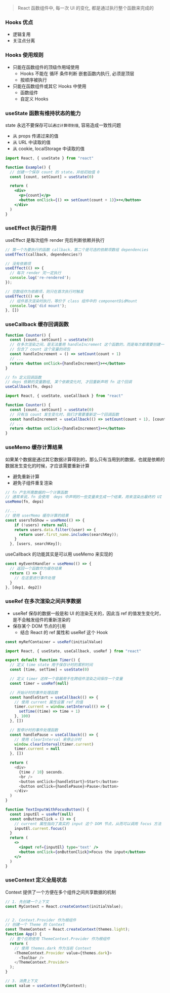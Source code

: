 > React 函数组件中, 每一次 UI 的变化, 都是通过执行整个函数来完成的

### Hooks 优点

- 逻辑复用
- 关注点分离

### Hooks 使用规则

- 只能在函数组件的顶级作用域使用
  - Hooks 不能在 循环 条件判断 嵌套函数内执行, 必须是顶层
  - 按顺序被执行
- 只能在函数组件或其它 Hooks 中使用
  - 函数组件
  - 自定义 Hooks

### useState 函数有维持状态的能力

state 永远不要保存可以`通过计算得到值`, 容易造成一致性问题

- 从 props 传递过来的值
- 从 URL 中读取的值
- 从 cookie, localStorage 中读取的值

```jsx
import React, { useState } from "react"

function Example() {
  // 创建一个保存 count 的 state，并给初始值 0
  const [count, setCount] = useState(0)

  return (
    <div>
      <p>{count}</p>
      <button onClick={() => setCount(count + 1)}>+</button>
    </div>
  )
}
```

### useEffect 执行副作用

useEffect 是每次组件 render 完后判断依赖并执行

```js
// 第一个为要执行的函数 callback，第二个是可选的依赖项数组 dependencies
useEffect(callback, dependencies?)

// 没有依赖项
useEffect(() => {
  // 每次 render 完一定执行
  console.log('re-rendered');
});

// 空数组作为依赖项，则只在首次执行时触发
useEffect(() => {
  // 组件首次渲染时执行，等价于 class 组件中的 componentDidMount
  console.log('did mount');
}, [])
```

### useCallback 缓存回调函数

```jsx
function Counter() {
  const [count, setCount] = useState(0)
  // 在多次渲染之间，是无法重用 handleIncrement 这个函数的，而是每次都需要创建一个新的
  // 包含了 count 这个变量的闭包
  const handleIncrement = () => setCount(count + 1)
  // ...
  return <button onClick={handleIncrement}>+</button>
}
```

```js
// fn 定义回调函数
// deps 依赖的变量数组, 某个依赖变化时, 才回重新声明 fn 这个回调
useCallback(fn, deps)
```

```jsx
import React, { useState, useCallback } from "react"

function Counter() {
  const [count, setCount] = useState(0)
  // 只有当 count 发生变化时，我们才需要重新定一个回调函数
  const handleIncrement = useCallback(() => setCount(count + 1), [count])
  // ...
  return <button onClick={handleIncrement}>+</button>
}
```

### useMemo 缓存计算结果

如果某个数据是通过其它数据计算得到的，那么只有当用到的数据，也就是依赖的数据发生变化的时候，才应该需要重新计算

- 避免重新计算
- 避免子组件重复渲染

```jsx
// fn 产生所需数据的一个计算函数
// 通常来说，fn 会使用  deps 中声明的一些变量来生成一个结果，用来渲染出最终的 UI
useMemo(fn, deps)
```

```jsx
//...
// 使用 userMemo 缓存计算的结果
const usersToShow = useMemo(() => {
    if (!users) return null;
    return users.data.filter((user) => {
      return user.first_name.includes(searchKey));
    }
  }, [users, searchKey]);
```

useCallback 的功能其实是可以用 useMemo 来实现的

```jsx
const myEventHandler = useMemo(() => {
  // 返回一个函数作为缓存结果
  return () => {
    // 在这里进行事件处理
  }
}, [dep1, dep2])
```

### useRef 在多次渲染之间共享数据

- useRef 保存的数据一般是和 UI 的渲染无关的，因此当 ref 的值发生变化时，是不会触发组件的重新渲染的
- 保存某个 DOM 节点的引用
  - 结合 React 的 ref 属性和 useRef 这个 Hook

```js
const myRefContainer = useRef(initialValue)
```

```js
import React, { useState, useCallback, useRef } from "react"

export default function Timer() {
  // 定义 time state 用于保存计时的累积时间
  const [time, setTime] = useState(0)

  // 定义 timer 这样一个容器用于在跨组件渲染之间保存一个变量
  const timer = useRef(null)

  // 开始计时的事件处理函数
  const handleStart = useCallback(() => {
    // 使用 current 属性设置 ref 的值
    timer.current = window.setInterval(() => {
      setTime((time) => time + 1)
    }, 100)
  }, [])

  // 暂停计时的事件处理函数
  const handlePause = useCallback(() => {
    // 使用 clearInterval 来停止计时
    window.clearInterval(timer.current)
    timer.current = null
  }, [])

  return (
    <div>
      {time / 10} seconds.
      <br />
      <button onClick={handleStart}>Start</button>
      <button onClick={handlePause}>Pause</button>
    </div>
  )
}
```

```jsx
function TextInputWithFocusButton() {
  const inputEl = useRef(null)
  const onButtonClick = () => {
    // current 属性指向了真实的 input 这个 DOM 节点，从而可以调用 focus 方法
    inputEl.current.focus()
  }
  return (
    <>
      <input ref={inputEl} type='text' />
      <button onClick={onButtonClick}>Focus the input</button>
    </>
  )
}
```

### useContext 定义全局状态

Context 提供了一个方便在多个组件之间共享数据的机制

```js
// 1. 先创建一个上下文
const MyContext = React.createContext(initialValue);


// 2. Context.Provider 作为根组件
// 创建一个 Theme 的 Context
const ThemeContext = React.createContext(themes.light);
function App() {
  // 整个应用使用 ThemeContext.Provider 作为根组件
  return (
    // 使用 themes.dark 作为当前 Context 
    <ThemeContext.Provider value={themes.dark}>
      <Toolbar />
    </ThemeContext.Provider>
  );
}

// 3. 消费上下文
const value = useContext(MyContext);
```
